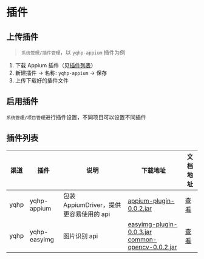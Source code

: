 # 插件

## 上传插件

> `系统管理/插件管理`，以 `yqhp-appium` 插件为例

1. 下载 Appium 插件（见[插件列表](#插件列表)）
2. 新建插件 -> 名称: `yqhp-appium` -> 保存
3. 上传下载好的插件文件

## 启用插件

`系统管理/项目管理`进行插件设置，不同项目可以设置不同插件

## 插件列表

| 渠道 | 插件         | 说明                                    | 下载地址                                                                                                                                                                | 文档地址                                                             |
| ---- | ------------ | --------------------------------------- | ----------------------------------------------------------------------------------------------------------------------------------------------------------------------- | -------------------------------------------------------------------- |
| yqhp | yqhp-appium  | 包装 AppiumDriver，提供更容易使用的 api | [appium-plugin-0.0.2.jar](http://139.9.5.56:9000/yqhp-res/appium-plugin-0.0.2.jar)                                                                                      | [查看](https://github.com/yqhp/yqhp/tree/main/agent/plugins/appium)  |
| yqhp | yqhp-easyimg | 图片识别 api                            | [easyimg-plugin-0.0.3.jar](http://139.9.5.56:9000/yqhp-res/easyimg-plugin-0.0.3.jar) [common-opencv-0.0.2.jar](http://139.9.5.56:9000/yqhp-res/common-opencv-0.0.2.jar) | [查看](https://github.com/yqhp/yqhp/tree/main/agent/plugins/easyimg) |
